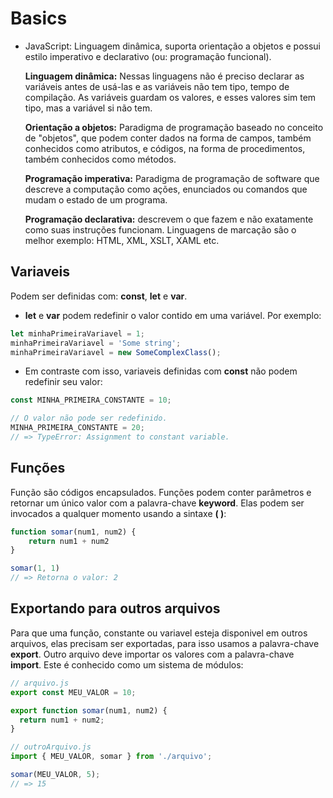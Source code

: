 # Basics

- JavaScript: Linguagem dinâmica, suporta orientação a objetos e possui estilo imperativo e declarativo (ou: programação funcional).

	**Linguagem dinâmica:** Nessas linguagens não é preciso declarar as variáveis antes de usá-las e as variáveis não tem tipo, tempo de compilação. As variáveis guardam os valores, e esses valores sim tem tipo, mas a variável si não tem.
	
	**Orientação a objetos:** Paradigma de programação baseado no conceito de "objetos", que podem conter dados na forma de campos, também conhecidos como atributos, e códigos, na forma de procedimentos, também conhecidos como métodos.
	
	**Programação imperativa:** Paradigma de programação de software que descreve a computação como ações, enunciados ou comandos que mudam o estado de um programa.
	
	**Programação declarativa:** descrevem o que fazem e não exatamente como suas instruções funcionam. Linguagens de marcação são o melhor exemplo: HTML, XML, XSLT, XAML etc.

## Variaveis

Podem ser definidas com: **const**, **let** e **var**.

- **let** e **var** podem redefinir o valor contido em uma variável. Por exemplo:

```javascript
let minhaPrimeiraVariavel = 1;
minhaPrimeiraVariavel = 'Some string';
minhaPrimeiraVariavel = new SomeComplexClass();
```

- Em contraste com isso, variaveis definidas com **const** não podem redefinir seu valor:

```javascript
const MINHA_PRIMEIRA_CONSTANTE = 10;

// O valor não pode ser redefinido.
MINHA_PRIMEIRA_CONSTANTE = 20;
// => TypeError: Assignment to constant variable.
```

## Funções

Função são códigos encapsulados. Funções podem conter parâmetros e retornar um único valor com a palavra-chave **keyword**. Elas podem ser invocados a qualquer momento usando a sintaxe **( )**:

```javascript
function somar(num1, num2) {
	return num1 + num2
}

somar(1, 1)
// => Retorna o valor: 2
```

## Exportando para outros arquivos

Para que uma função, constante ou variavel esteja disponivel em outros arquivos, elas precisam ser exportadas, para isso usamos a palavra-chave **export**. Outro arquivo deve importar os valores com a palavra-chave **import**. Este é conhecido como um sistema de módulos:

```javascript
// arquivo.js
export const MEU_VALOR = 10;

export function somar(num1, num2) {
  return num1 + num2;
}

// outroArquivo.js
import { MEU_VALOR, somar } from './arquivo';

somar(MEU_VALOR, 5);
// => 15
```
